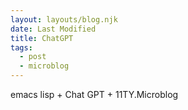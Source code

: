 ```yaml
---
layout: layouts/blog.njk
date: Last Modified
title: ChatGPT
tags:
  - post
  - microblog
---
```

emacs lisp + Chat GPT + 11TY.Microblog
